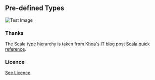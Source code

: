 ## Pre-defined Types




![Test Image](https://trongkhoanguyenblog.files.wordpress.com/2014/11/scala-class.png)

### Thanks

The Scala type hierarchy is taken from [Khoa's IT blog](https://trongkhoanguyenblog.wordpress.com/) post [Scala quick reference](https://trongkhoanguyenblog.wordpress.com/2014/12/12/scala-cheatsheet/).

### Licence

[See Licence](/LICENSE)

